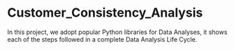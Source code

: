 # Customer_Consistency_Analysis
In this project, we adopt popular Python libraries for Data Analyses, it shows each of the steps followed in a complete Data Analysis Life Cycle.
